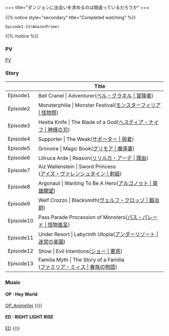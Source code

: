 +++
title="ダンジョンに出会いを求めるのは間違っているだろうか"
+++


{{% notice style="secondary" title="Completed watching" %}}
```
Episode1-13(AmazonPrime)
```
{{% /notice %}}


### PV
[PV](https://www.youtube.com/watch?v=wxhpfkyg7_c)


### Story
|           | Title                                                                                                                |
| --------- | -------------------------------------------------------------------------------------------------------------------- |
| Episode1  | Bell Cranel \| Adventurer([ベル・クラネル \| 冒険者](https://danmachi.com/danmachi/story/episode1.html))                       |
| Episode2  | Monsterphilia \| Monster Festival([モンスターフィリア \| 怪物祭](https://danmachi.com/danmachi/story/episode2.html))             |
| Episode3  | Hestia Knife \| The Blade of a God([ヘスティア・ナイフ \| 神様の刃](https://danmachi.com/danmachi/story/episode3.html))           |
| Episode4  | Supporter \| The Weak([サポーター \| 弱者](https://danmachi.com/danmachi/story/episode4.html))                              |
| Episode5  | Grimoire \| Magic Book([グリモア \| 魔導書](https://danmachi.com/danmachi/story/episode5.html))                             |
| Episode6  | Liliruca Arde \| Reason([リリルカ・アーデ \| 理由](https://danmachi.com/danmachi/story/episode6.html))                         |
| Episode7  | Aiz Wallenstein \| Sword Princess<br>([アイズ・ヴァレンシュタイン \| 剣姫](https://danmachi.com/danmachi/story/episode7.html))      |
| Episode8  | Argonaut \| Wanting To Be A Hero([アルゴノゥト \| 英雄願望](https://danmachi.com/danmachi/story/episode8.html))                |
| Episode9  | Welf Crozzo \| Blacksmith([ヴェルフ・クロッゾ \| 鍛冶師](https://danmachi.com/danmachi/story/episode9.html))                     |
| Episode10 | Pass Parade Procession of Monsters([パス・パレード \| 怪物進呈](https://danmachi.com/danmachi/story/episode10.html))            |
| Episode11 | Under Resort \| Labyrinth Utopia([アンダーリゾート \| 迷宮の楽園](https://danmachi.com/danmachi/story/episode11.html))            |
| Episode12 | Show \| Evil Intentions([ショー \| 悪意](https://danmachi.com/danmachi/story/episode12.html))                             |
| Episode13 | Familia Myth \| The Story of a Familia<br>([ファミリア・ミィス \| 眷族の物語](https://danmachi.com/danmachi/story/episode13.html)) |

### Music
#### OP : Hey World
[OP_AnimeVer](https://www.youtube.com/watch?v=IfYa8XquHHE)
{{<youtube IfYa8XquHHE>}}

#### ED : RIGHT LIGHT RISE
[ED](https://www.youtube.com/watch?v=fC6SLbnkTzQ)
{{<youtube fC6SLbnkTzQ>}}
